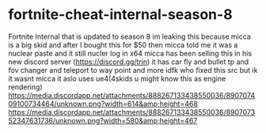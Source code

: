 # fortnite-cheat-internal-season-8
Fortnite Internal that is updated to season 8 im leaking this because micca is a big skid and after I bought this for $50 then micca told me it was a nuclear paste and it still nucler log in x64 micca has been selling this in his new discord server (https://discord.gg/trin) it has car fly and bullet tp and fov changer and teleport to way point and more idfk who fixed this src but ik it wasnt micca it aslo uses ue4(4skids u might know this as engine rendering) https://media.discordapp.net/attachments/888267133438550036/890707409100734464/unknown.png?width=614&amp;height=468 https://media.discordapp.net/attachments/888267133438550036/890707352347631736/unknown.png?width=580&amp;height=467
